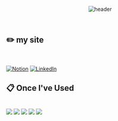 <div align="center"> 

![header](https://capsule-render.vercel.app/api?type=waving&color=f9bf52&height=150&section=header&color=auto&text=Welcome_to_mksoo's_profile!&fontColor=ffffff&fontSize=50&animation=fadeIn&fontAlignY=55&desc=%20&descAlignY=62&descAlign=62)

</div>
<div>

   <br/>
   
## :pencil2: my site
 
  <br/>
  
[![Notion](https://img.shields.io/badge/Notion-%23000000.svg?style=for-the-badge&logo=notion&logoColor=white)](https://mksoo.notion.site/25cf2913e10846f2872ae866beac1e3c?pvs=4)
[![LinkedIn](https://img.shields.io/badge/linkedin-%230077B5.svg?style=for-the-badge&logo=linkedin&logoColor=white)](https://www.linkedin.com/in/kwangsu-mun-95681b229/)

##  :clipboard: Once I've Used 
  
 <br/>
  
<img src="https://img.shields.io/badge/python-3670A0?style=for-the-badge&logo=python&logoColor=ffdd54"/>
<img src="https://img.shields.io/badge/chatGPT-74aa9c?style=for-the-badge&logo=openai&logoColor=white"/>
<img src="https://img.shields.io/badge/MySQL-4479A1?style=for-the-badge&logo=MySQL&logoColor=white"/>
<img src="https://img.shields.io/badge/github-181717?style=for-the-badge&logo=github&logoColor=white"/>
<img src="https://img.shields.io/badge/VSCode-007ACC?style=for-the-badge&logo=VisualStudioCode&logoColor=white"/>
</div>

<!--
**mksoo/mksoo** is a ✨ _special_ ✨ repository because its `README.md` (this file) appears on your GitHub profile.

Here are some ideas to get you started:

- 🔭 I’m currently working on ...
- 🌱 I’m currently learning ...
- 👯 I’m looking to collaborate on ...
- 🤔 I’m looking for help with ...
- 💬 Ask me about ...
- 📫 How to reach me: ...
- 😄 Pronouns: ...
- ⚡ Fun fact: ...
-->
